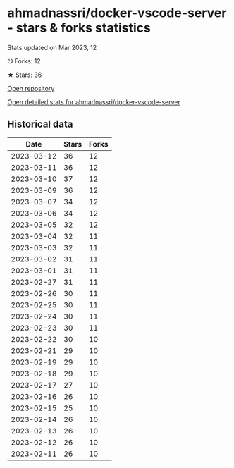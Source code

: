 # ahmadnassri/docker-vscode-server - stars & forks statistics

Stats updated on Mar 2023, 12

☋ Forks: 12

★ Stars: 36

[Open repository](https://github.com/ahmadnassri/docker-vscode-server)

[Open detailed stats for ahmadnassri/docker-vscode-server](https://reviewgithub.com/rep/ahmadnassri/docker-vscode-server)

## Historical data
| Date | Stars | Forks |
|------|-------|-------|
| 2023-03-12 | 36 | 12 | 
| 2023-03-11 | 36 | 12 | 
| 2023-03-10 | 37 | 12 | 
| 2023-03-09 | 36 | 12 | 
| 2023-03-07 | 34 | 12 | 
| 2023-03-06 | 34 | 12 | 
| 2023-03-05 | 32 | 12 | 
| 2023-03-04 | 32 | 11 | 
| 2023-03-03 | 32 | 11 | 
| 2023-03-02 | 31 | 11 | 
| 2023-03-01 | 31 | 11 | 
| 2023-02-27 | 31 | 11 | 
| 2023-02-26 | 30 | 11 | 
| 2023-02-25 | 30 | 11 | 
| 2023-02-24 | 30 | 11 | 
| 2023-02-23 | 30 | 11 | 
| 2023-02-22 | 30 | 10 | 
| 2023-02-21 | 29 | 10 | 
| 2023-02-19 | 29 | 10 | 
| 2023-02-18 | 29 | 10 | 
| 2023-02-17 | 27 | 10 | 
| 2023-02-16 | 26 | 10 | 
| 2023-02-15 | 25 | 10 | 
| 2023-02-14 | 26 | 10 | 
| 2023-02-13 | 26 | 10 | 
| 2023-02-12 | 26 | 10 | 
| 2023-02-11 | 26 | 10 | 

